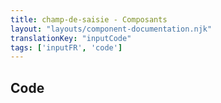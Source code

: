 ```yaml
---
title: champ-de-saisie - Composants
layout: "layouts/component-documentation.njk"
translationKey: "inputCode"
tags: ['inputFR', 'code']
---
```


## Code